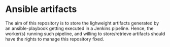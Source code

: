 # Ansible artifacts

The aim of this repository is to store the lighweight artifacts generated by an ansible-playbook getting executed in a Jenkins pipeline. Hence, the worker(s) running such pipeline, and willing to store/retrieve artifacts should have the rights to manage this repository fixed.

